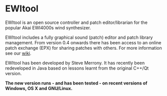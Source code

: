 # EWItool
EWItool is an open source controller and patch editor/librarian for the popular Akai EWI4000s wind synthesizer. 

EWItool includes a fully graphical sound (patch) editor and patch library management. From version 0.4 onwards there has been access to an online patch exchange (EPX) for sharing patches with others.  For more information see our [wiki](https://github.com/SMerrony/EWItool/wiki).

EWItool has been developed by Steve Merrony. It has recently been redeveloped in Java based on lessons learnt from the original C++/Qt version.

**The new version runs - and has been tested - on recent versions of Windows, OS X and GNU/Linux.**





